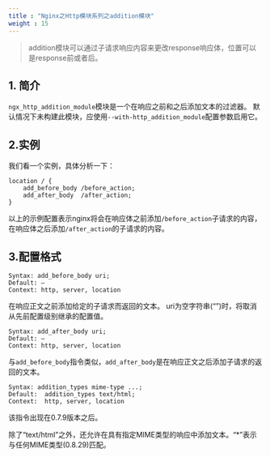 ```yaml
---
title : "Nginx之Http模块系列之addition模块"
weight : 15 
---
```


> addition模块可以通过子请求响应内容来更改response响应体，位置可以是response前或者后。 

## 1. 简介  
`ngx_http_addition_module`模块是一个在响应之前和之后添加文本的过滤器。 默认情况下未构建此模块，应使用`--with-http_addition_module`配置参数启用它。  


## 2.实例
我们看一个实例，具体分析一下： 

```shell
location / {
    add_before_body /before_action;
    add_after_body  /after_action;
}
```
以上的示例配置表示nginx将会在响应体之前添加`/before_action`子请求的内容，在响应体之后添加`/after_action`的子请求的内容。

## 3.配置格式
```shell
Syntax:	add_before_body uri;  
Default: —  
Context: http, server, location  
```
在响应正文之前添加给定的子请求而返回的文本。 uri为空字符串(“”)时，将取消从先前配置级别继承的配置值。    

```shell
Syntax:	add_after_body uri;  
Default: —  
Context: http, server, location   
```
与`add_before_body`指令类似，`add_after_body`是在响应正文之后添加子请求的返回的文本。   

```shell
Syntax:	addition_types mime-type ...;    
Default:  addition_types text/html;    
Context:  http, server, location   
```
该指令出现在0.7.9版本之后。  

除了“text/html”之外，还允许在具有指定MIME类型的响应中添加文本。“*”表示与任何MIME类型(0.8.29)匹配。

